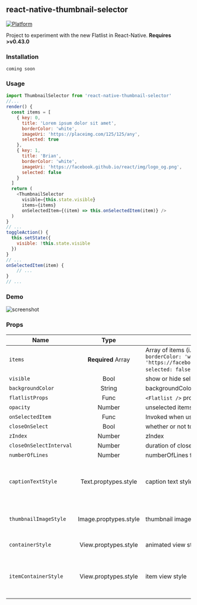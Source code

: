 ## react-native-thumbnail-selector
[![Platform](https://img.shields.io/badge/platform-react--native-lightgrey.svg)](http://facebook.github.io/react-native/)

Project to experiment with the new Flatlist in React-Native. **Requires >v0.43.0**

### Installation
```coming soon```

### Usage
```javascript
import ThumbnailSelector from 'react-native-thumbnail-selector'
//...
render() {
  const items = [
    { key: 0,
      title: 'Lorem ipsum dolor sit amet',
      borderColor: 'white',
      imageUri: 'https://placeimg.com/125/125/any',
      selected: true
    },
    { key: 1,
      title: 'Brian',
      borderColor: 'white',
      imageUri: 'https://facebook.github.io/react/img/logo_og.png',
      selected: false
    }
  ]
  return (
    <ThumbnailSelector
      visible={this.state.visible}
      items={items}
      onSelectedItem={(item) => this.onSelectedItem(item)} />
  )
}
// ...
toggleAction() {
  this.setState({
    visible: !this.state.visible
  })
}
// ...
onSelectedItem(item) {
	// ...
}
// ...
```

### Demo

![screenshot](https://raw.github.com/testshallpass/react-native-thumbnail-selector/master/screenshots/demo.gif)

### Props

| Name | Type | Description | Default |
| --- | :---: | --- | --- |
| ```items``` | **Required** Array  | Array of items (i.e.`[{key: 0, title: 'Brian', borderColor: 'white', imageUri: 'https://facebook.github.io/react/img/logo_og.png', selected: false}]`) | []
| ```visible``` | Bool  | show or hide selector | false
| ```backgroundColor``` | String  | backgroundColor of Flatlist | false
| ```flatlistProps``` | Func  | `<Flatlist />` props | null
| ```opacity``` | Number  | unselected items opacity | 0.8
| ```onSelectedItem``` | Func  | Invoked when user selects an item | null
| ```closeOnSelect``` | Bool  | whether or not to close after item is selected | true
| ```zIndex``` | Number  | zIndex | 1000
| ```closeOnSelectInterval``` | Number  | duration of close animation | 200
| ```numberOfLines``` | Number  | numberOfLines for caption | 2
| ```captionTextStyle``` | Text.proptypes.style | caption text style | `{color: 'white', fontFamily: 'Avenir', fontSize: 16, textAlign: 'center'}`
| ```thumbnailImageStyle``` | Image.proptypes.style | thumbnail image style | `{width: 125, height: 125, borderWidth: 2, borderRadius: 2}`
| ```containerStyle``` | View.proptypes.style | animated view style | `{position: 'absolute', bottom: 0}`
| ```itemContainerStyle``` | View.proptypes.style | item view style | `{flexDirection: 'column', paddingLeft: 8, paddingRight: 8, paddingTop: 8, alignItems: 'center}`
